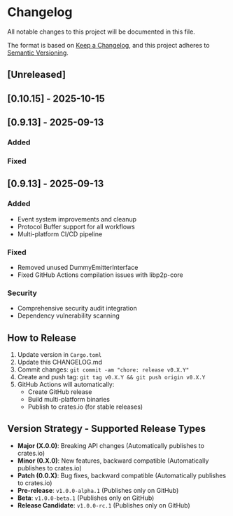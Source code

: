 # Changelog

All notable changes to this project will be documented in this file.

The format is based on [Keep a Changelog](https://keepachangelog.com/en/1.0.0/),
and this project adheres to [Semantic Versioning](https://semver.org/spec/v2.0.0.html).

## [Unreleased]

## [0.10.15] - 2025-10-15

## [0.9.13] - 2025-09-13

### Added

### Fixed

## [0.9.13] - 2025-09-13

### Added
- Event system improvements and cleanup
- Protocol Buffer support for all workflows
- Multi-platform CI/CD pipeline

### Fixed
- Removed unused DummyEmitterInterface
- Fixed GitHub Actions compilation issues with libp2p-core

### Security
- Comprehensive security audit integration
- Dependency vulnerability scanning

## How to Release

1. Update version in `Cargo.toml`
2. Update this CHANGELOG.md
3. Commit changes: `git commit -am "chore: release v0.X.Y"`
4. Create and push tag: `git tag v0.X.Y && git push origin v0.X.Y`
5. GitHub Actions will automatically:
   - Create GitHub release
   - Build multi-platform binaries
   - Publish to crates.io (for stable releases)

## Version Strategy - Supported Release Types

- **Major (X.0.0)**: Breaking API changes (Automatically publishes to crates.io)
- **Minor (0.X.0)**: New features, backward compatible (Automatically publishes to crates.io)
- **Patch (0.0.X)**: Bug fixes, backward compatible (Automatically publishes to crates.io)
- **Pre-release**: `v1.0.0-alpha.1` (Publishes only on GitHub)
- **Beta**:  `v1.0.0-beta.1` (Publishes only on GitHub)
- **Release Candidate**: `v1.0.0-rc.1` (Publishes only on GitHub)
